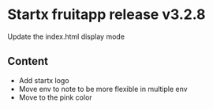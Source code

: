 
# Startx fruitapp release v3.2.8

Update the index.html display mode

## Content

- Add startx logo
- Move env to note to be more flexible in multiple env
- Move to the pink color
